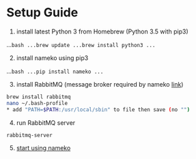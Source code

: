 Setup Guide
===========

1. install latest Python 3 from Homebrew (Python 3.5 with pip3)

...```bash
...brew update
...brew install python3
...```

2. install nameko using pip3

...```bash
...pip install nameko
...```

3. install RabbitMQ (message broker required by nameko [link](https://nameko.readthedocs.io/en/stable/installation.html#install-with-pip))

```bash
brew install rabbitmq
nano ~/.bash-profile
* add "PATH=$PATH:/usr/local/sbin" to file then save (no "")
```

4. run RabbitMQ server

```bash
rabbitmq-server
```

5. [start using nameko](https://nameko.readthedocs.io/en/stable/index.html)
 
